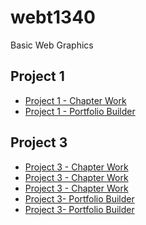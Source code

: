 # webt1340
Basic Web Graphics
<h2>Project 1</h2>
<ul>
<li><a href="Project1/tournamenticons.ai">Project 1 - Chapter Work</a></li>
<li><a href="Project1/icons (1).ai">Project 1 - Portfolio Builder</a></li>
</ul>

<h2>Project 3</h2>
<ul>
<li><a href="Webt1340/Project1/zooicons.ai">Project 3 - Chapter Work</a></li>
<li><a href="Project1/cincinnatiZoo.ai">Project 3 - Chapter Work</a></li>
<li><a href="Project1/invitation.ai">Project 3 - Chapter Work</a></li>
<li><a href="Project1/cafe-logo.ai">Project 3- Portfolio Builder</a></li>
<li><a href="Project1/stationary (1).ai">Project 3- Portfolio Builder</a></li>

</ul>
